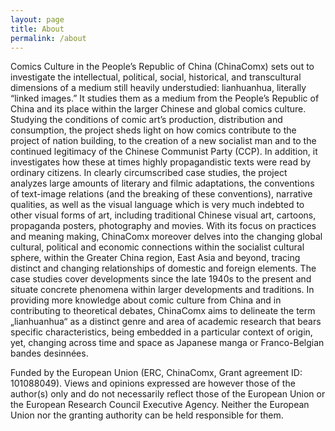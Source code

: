 ```yaml
---
layout: page
title: About
permalink: /about
---
```


Comics Culture in the People’s Republic of China (ChinaComx) sets out to investigate the intellectual, political, social, historical, and transcultural dimensions of a medium still heavily understudied: lianhuanhua, literally “linked images.” It studies them as a medium from the People’s Republic of China and its place within the larger Chinese and global comics culture. Studying the conditions of comic art’s production, distribution and consumption, the project sheds light on how comics contribute to the project of nation building, to the creation of a new socialist man and to the continued legitimacy of the Chinese Communist Party (CCP). In addition, it investigates how these at times highly propagandistic texts were read by ordinary citizens. In clearly circumscribed case studies, the project analyzes large amounts of literary and filmic adaptations, the conventions of text-image relations (and the breaking of these conventions), narrative qualities, as well as the visual language which is very much indebted to other visual forms of art, including traditional Chinese visual art, cartoons, propaganda posters, photography and movies. With its focus on practices and meaning making, ChinaComx moreover delves into the changing global cultural, political and economic connections within the socialist cultural sphere, within the Greater China region, East Asia and beyond, tracing distinct and changing relationships of domestic and foreign elements. The case studies cover developments since the late 1940s to the present and situate concrete phenomena within larger developments and traditions. In providing more knowledge about comic culture from China and in contributing to theoretical debates, ChinaComx aims to delineate the term „lianhuanhua“ as a distinct genre and area of academic research that bears specific characteristics, being embedded in a particular context of origin, yet, changing across time and space as Japanese manga or Franco-Belgian bandes desinnées.

Funded by the European Union (ERC, ChinaComx, Grant agreement ID: 101088049). Views and opinions expressed are however those of the author(s) only and do not necessarily reflect those of the European Union or the European Research Council Executive Agency. Neither the European Union nor the granting authority can be held responsible for them.
